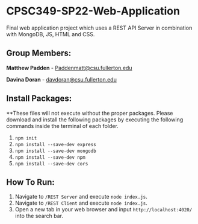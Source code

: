 # CPSC349-SP22-Web-Application
Final web application project which uses a REST API Server in combination with MongoDB, JS, HTML and CSS.

## Group Members:
**Matthew Padden** - Paddenmatt@csu.fullerton.edu

**Davina Doran** - davdoran@csu.fullerton.edu 

## Install Packages:
**These files will not execute without the proper packages.
Please download and install the following packages by executing the following commands inside the terminal of each folder.
1. `npm init`
2. `npm install --save-dev express`
3. `npm install --save-dev mongodb`
4. `npm install --save-dev npm`
5. `npm install --save-dev cors`


## How To Run:
1. Navigate to `/REST Server` and execute `node index.js`.
2. Navigate to `/REST Client` and execute `node index.js`.
3. Open a new tab in your web browser and input `http://localhost:4020/` into the search bar.
